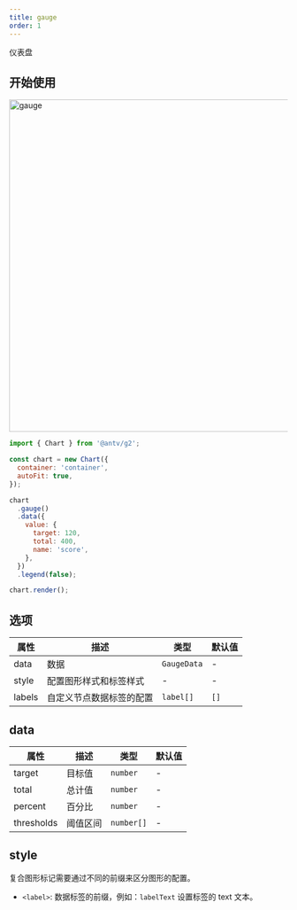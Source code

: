 ```yaml
---
title: gauge
order: 1
---
```


仪表盘

## 开始使用

<img alt="gauge" src="https://mdn.alipayobjects.com/huamei_qa8qxu/afts/img/A*hpjTRr6LM7IAAAAAAAAAAAAADmJ7AQ/original
" width="600" />

```js
import { Chart } from '@antv/g2';

const chart = new Chart({
  container: 'container',
  autoFit: true,
});

chart
  .gauge()
  .data({
    value: {
      target: 120,
      total: 400,
      name: 'score',
    },
  })
  .legend(false);

chart.render();
```

## 选项

| 属性   | 描述                     | 类型        | 默认值 |
| ------ | ------------------------ | ----------- | ------ |
| data   | 数据                     | `GaugeData` | -      |
| style  | 配置图形样式和标签样式   | -           | -      |
| labels | 自定义节点数据标签的配置 | `label[]`   | `[]`   |

## data

| 属性       | 描述     | 类型       | 默认值 |
| ---------- | -------- | ---------- | ------ |
| target     | 目标值   | `number`   | -      |
| total      | 总计值   | `number`   | -      |
| percent    | 百分比   | `number`   | -      |
| thresholds | 阈值区间 | `number[]` | -      |

## style

复合图形标记需要通过不同的前缀来区分图形的配置。

- `<label>`: 数据标签的前缀，例如：`labelText` 设置标签的 text 文本。
